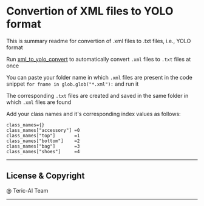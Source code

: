 # Convertion of XML files to YOLO format

This is summary readme for convertion of .xml files to .txt files, i.e., YOLO format


Run [xml_to_yolo_convert](xml_to_yolo_convert.py) to automatically convert `.xml` files to `.txt` files at once

You can paste your folder name in which `.xml` files are present in the code snippet `for fname in glob.glob("*.xml"):` and run it

The corresponding `.txt` files are created and saved in the same folder in which `.xml` files are found


Add your class names and it's corresponding index values as follows:
```
class_names={}
class_names["accessory"] =0
class_names["top"]       =1
class_names["bottom"]    =2
class_names["bag"]       =3
class_names["shoes"]     =4
```


---
## License & Copyright

@ Teric-AI Team

***
